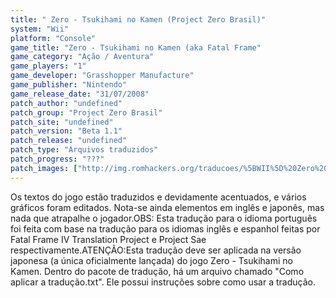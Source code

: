 ```yaml
---
title: " Zero - Tsukihami no Kamen (Project Zero Brasil)"
system: "Wii"
platform: "Console"
game_title: "Zero - Tsukihami no Kamen (aka Fatal Frame"
game_category: "Ação / Aventura"
game_players: "1"
game_developer: "Grasshopper Manufacture"
game_publisher: "Nintendo"
game_release_date: "31/07/2008"
patch_author: "undefined"
patch_group: "Project Zero Brasil"
patch_site: "undefined"
patch_version: "Beta 1.1"
patch_release: "undefined"
patch_type: "Arquivos traduzidos"
patch_progress: "???"
patch_images: ["http://img.romhackers.org/traducoes/%5BWII%5D%20Zero%20-%20Tsukihami%20no%20Kamen%20-%20Project%20Zero%20Brasil%20-%201.jpg","http://img.romhackers.org/traducoes/%5BWII%5D%20Zero%20-%20Tsukihami%20no%20Kamen%20-%20Project%20Zero%20Brasil%20-%202.jpg","http://img.romhackers.org/traducoes/%5BWII%5D%20Zero%20-%20Tsukihami%20no%20Kamen%20-%20Project%20Zero%20Brasil%20-%203.jpg"]
---
```

Os textos do jogo estão traduzidos e devidamente acentuados, e vários gráficos foram editados. Nota-se ainda elementos em inglês e japonês, mas nada que atrapalhe o jogador.OBS: Esta tradução para o idioma português foi feita com base na tradução para os idiomas inglês e espanhol feitas por Fatal Frame IV Translation Project e Project Sae respectivamente.ATENÇÃO:Esta tradução deve ser aplicada na versão japonesa (a única oficialmente lançada) do jogo Zero - Tsukihami no Kamen. Dentro do pacote de tradução, há um arquivo chamado "Como aplicar a tradução.txt". Ele possui instruções sobre como usar a tradução.